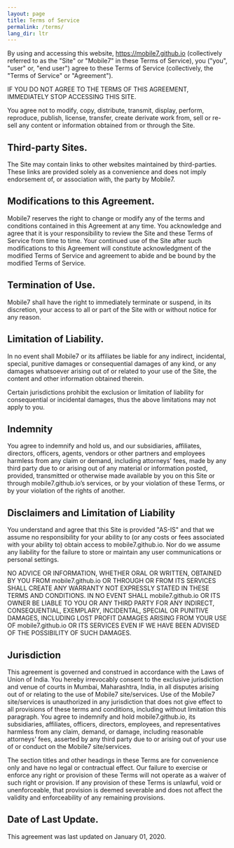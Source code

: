```yaml
---
layout: page
title: Terms of Service
permalink: /terms/
lang_dir: ltr
---
```



By using and accessing this website, https://mobile7.github.io (collectively referred to as the "Site" or "Mobile7" in these Terms of Service), you ("you", "user" or, "end user") agree to these Terms of Service (collectively, the "Terms of Service" or "Agreement").

IF YOU DO NOT AGREE TO THE TERMS OF THIS AGREEMENT, IMMEDIATELY STOP ACCESSING THIS SITE.

You agree not to modify, copy, distribute, transmit, display, perform, reproduce, publish, license, transfer, create derivate work from, sell or re-sell any content or information obtained from or through the Site.

## Third-party Sites.

The Site may contain links to other websites maintained by third-parties. These links are provided solely as a convenience and does not imply endorsement of, or association with, the party by Mobile7.

## Modifications to this Agreement.

Mobile7 reserves the right to change or modify any of the terms and conditions contained in this Agreement at any time. You acknowledge and agree that it is your responsibility to review the Site and these Terms of Service from time to time. Your continued use of the Site after such modifications to this Agreement will constitute acknowledgment of the modified Terms of Service and agreement to abide and be bound by the modified Terms of Service.

## Termination of Use.

Mobile7 shall have the right to immediately terminate or suspend, in its discretion, your access to all or part of the Site with or without notice for any reason.

## Limitation of Liability.

In no event shall Mobile7 or its affiliates be liable for any indirect, incidental, special, punitive damages or consequential damages of any kind, or any damages whatsoever arising out of or related to your use of the Site, the content and other information obtained therein.

Certain jurisdictions prohibit the exclusion or limitation of liability for consequential or incidental damages, thus the above limitations may not apply to you.

## Indemnity

You agree to indemnify and hold us, and our subsidiaries, affiliates, directors, officers, agents, vendors or other partners and employees harmless from any claim or demand, including attorneys’ fees, made by any third party due to or arising out of any material or information posted, provided, transmitted or otherwise made available by you on this Site or through mobile7.github.io’s services, or by your violation of these Terms, or by your violation of the rights of another.

## Disclaimers and Limitation of Liability

You understand and agree that this Site is provided "AS-IS" and that we assume no responsibility for your ability to (or any costs or fees associated with your ability to) obtain access to mobile7.github.io. Nor do we assume any liability for the failure to store or maintain any user communications or personal settings.

NO ADVICE OR INFORMATION, WHETHER ORAL OR WRITTEN, OBTAINED BY YOU FROM mobile7.github.io OR THROUGH OR FROM ITS SERVICES SHALL CREATE ANY WARRANTY NOT EXPRESSLY STATED IN THESE TERMS AND CONDITIONS. IN NO EVENT SHALL mobile7.github.io OR ITS OWNER BE LIABLE TO YOU OR ANY THIRD PARTY FOR ANY INDIRECT, CONSEQUENTIAL, EXEMPLARY, INCIDENTAL, SPECIAL OR PUNITIVE DAMAGES, INCLUDING LOST PROFIT DAMAGES ARISING FROM YOUR USE OF mobile7.github.io OR ITS SERVICES EVEN IF WE HAVE BEEN ADVISED OF THE POSSIBILITY OF SUCH DAMAGES.

## Jurisdiction

This agreement is governed and construed in accordance with the Laws of Union of India. You hereby irrevocably consent to the exclusive jurisdiction and venue of courts in Mumbai, Maharashtra, India, in all disputes arising out of or relating to the use of Mobile7 site/services. Use of the Mobile7 site/services is unauthorized in any jurisdiction that does not give effect to all provisions of these terms and conditions, including without limitation this paragraph. You agree to indemnify and hold mobile7.github.io, its subsidiaries, affiliates, officers, directors, employees, and representatives harmless from any claim, demand, or damage, including reasonable attorneys' fees, asserted by any third party due to or arising out of your use of or conduct on the Mobile7 site/services.

The section titles and other headings in these Terms are for convenience only and have no legal or contractual effect. Our failure to exercise or enforce any right or provision of these Terms will not operate as a waiver of such right or provision. If any provision of these Terms is unlawful, void or unenforceable, that provision is deemed severable and does not affect the validity and enforceability of any remaining provisions.

## Date of Last Update.

This agreement was last updated on January 01, 2020.